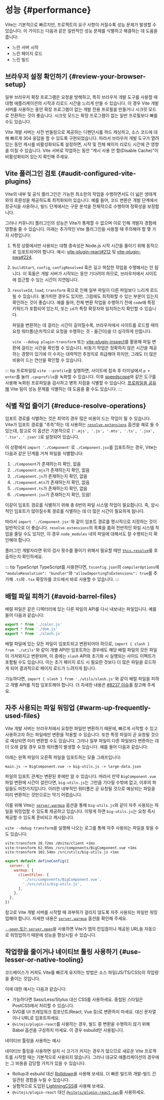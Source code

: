# 성능 {#performance}

Vite는 기본적으로 빠르지만, 프로젝트의 요구 사항이 커질수록 성능 문제가 발생할 수 있습니다. 이 가이드는 다음과 같은 일반적인 성능 문제를 식별하고 해결하는 데 도움을 줍니다:

- 느린 서버 시작
- 느린 페이지 로드
- 느린 빌드

## 브라우저 설정 확인하기 {#review-your-browser-setup}

일부 브라우저 확장 프로그램은 요청을 방해하고, 특히 브라우저 개발 도구를 사용할 때 대형 애플리케이션의 시작과 리로드 시간을 느리게 만들 수 있습니다. 이 경우 Vite 개발 서버를 사용하는 동안 확장 프로그램이 없는 개발 전용 프로필을 만들거나 시크릿 모드로 전환하는 것이 좋습니다. 시크릿 모드는 확장 프로그램이 없는 일반 프로필보다 빠를 수도 있습니다.

Vite 개발 서버는 사전 번들링으로 제공하는 디펜던시를 하드 캐싱하고, 소스 코드에 대해 빠르게 304 응답을 할 수 있도록 구현되었습니다. 따라서 브라우저 개발 도구가 열려 있는 동안 캐시를 비활성화되도록 설정하면, 시작 및 전체 페이지 리로드 시간에 큰 영향을 미칠 수 있습니다. Vite 서버로 작업하는 동안 "캐시 사용 안 함(Disable Cache)"이 비활성화되어 있는지 확인해 주세요.

## Vite 플러그인 검토 {#audit-configured-vite-plugins}

Vite의 내부 및 공식 플러그인은 가능한 최소한의 작업을 수행하면서도 더 넓은 생태계와의 호환성을 제공하도록 최적화되어 있습니다. 예를 들어, 코드 변환은 개발 단계에서 정규식을 사용하나, 빌드 단계에서는 구문 분석을 전체적으로 수행하여 정확성을 보장합니다.

그러나 커뮤니티 플러그인의 성능은 Vite가 통제할 수 없으며 이로 인해 개발자 경험에 영향을 줄 수 있습니다. 아래는 추가적인 Vite 플러그인을 사용할 때 주의해야 할 몇 가지 사항입니다:

1. 특정 상황에서만 사용되는 대형 종속성은 Node.js 시작 시간을 줄이기 위해 동적으로 임포트되어야 합니다. 예시: [vite-plugin-react#212](https://github.com/vitejs/vite-plugin-react/pull/212) 및 [vite-plugin-pwa#224](https://github.com/vite-pwa/vite-plugin-pwa/pull/244).

2. `buildStart`, `config`, `configResolved` 훅은 길고 복잡한 작업을 수행해서는 안 됩니다. 이 훅들은 개발 서버가 시작되는 동안 기다려야 하므로, 브라우저에서 사이트에 접근할 수 있는 시간이 지연됩니다.

3. `resolveId`, `load`, `transform` 훅으로 인해 일부 파일이 다른 파일보다 느리게 로드될 수 있습니다. 불가피한 경우도 있지만, 그럼에도 최적화할 수 있는 부분이 있는지 확인하는 것이 좋습니다. 예를 들어, 전체 변환 작업을 수행하기 전에 `code`에 특정 키워드가 포함되어 있는지, 또는 `id`가 특정 확장자와 일치하는지 확인할 수 있습니다.

   파일을 변환하는 데 걸리는 시간이 길어질수록, 브라우저에서 사이트를 로드할 때의 요청 워터폴(순차적으로 요청을 수행하는 것 - 옮긴이)을 더 심각하게 만듭니다.

   `vite --debug plugin-transform` 또는 [vite-plugin-inspect](https://github.com/antfu/vite-plugin-inspect)를 활용해 파일 변환에 걸리는 시간을 확인할 수 있습니다. 비동기 작업은 정확하지 않은 시간을 제공하는 경향이 있기에 이 수치는 대략적인 추정치로 취급해야 하지만, 그래도 더 많은 비용이 드는 연산을 확인할 수 있습니다.

::: tip 프로파일링
`vite --profile`을 실행하면, 사이트에 접속 후 터미널에서 `p + enter`를 눌러 `.cpuprofile`을 녹화할 수 있습니다. 이후 [speedscope](https://www.speedscope.app)와 같은 도구를 사용해 녹화된 프로파일을 검사하고 병목 지점을 식별할 수 있습니다. [프로파일을 공유해](https://chat.vite.dev) Vite 팀이 성능 문제를 식별하는 데 도움을 줄 수도 있습니다.
:::

## 식별 작업 줄이기 {#reduce-resolve-operations}

임포트 경로를 식별하는 것은 최악의 경우 많은 비용이 드는 작업이 될 수 있습니다. Vite가 임포트 경로를 "추측"하는 데 사용하는 [`resolve.extensions`](/config/shared-options.md#resolve-extensions) 옵션을 예로 들 수 있는데, 참고로 이 옵션은 기본적으로 `['.mjs', '.js', '.mts', '.ts', '.jsx', '.tsx', '.json']`로 설정되어 있습니다.

이 상황에서 `import './Component'`로 `./Component.jsx`를 임포트하는 경우, Vite는 다음과 같은 단계를 거쳐 파일을 식별합니다:

1. `./Component`가 존재하는지 확인, 없음
2. `./Component.mjs`가 존재하는지 확인, 없음
3. `./Component.js`가 존재하는지 확인, 없음
4. `./Component.mts`가 존재하는지 확인, 없음
5. `./Component.ts`가 존재하는지 확인, 없음
6. `./Component.jsx`가 존재하는지 확인, 있음!

이같이 임포트 경로를 식별하기 위해 총 6번의 파일 시스템 작업이 필요합니다. 즉, 암시적인 임포트가 많아질수록 경로를 식별하는 데 더 많은 시간이 필요하게 됩니다.

따라서 `import './Component.jsx'`와 같이 임포트 경로를 명시적으로 지정하는 것이 일반적으로 더 좋습니다. `resolve.extensions`의 목록을 좁혀 전반적인 파일 시스템 작업을 줄일 수도 있지만, 이 경우 `node_modules` 내의 파일에 대해서도 잘 수행되는지 확인해야 합니다.

플러그인 개발자라면 위의 검사 횟수를 줄이기 위해서 필요할 때만 [`this.resolve`](https://rollupjs.org/plugin-development/#this-resolve)를 호출하는지 확인하세요.

::: tip TypeScript
TypeScript를 사용한다면, `tsconfig.json`의 `compilerOptions`에 `"moduleResolution": "bundler"`와 `"allowImportingTsExtensions": true`를 추가해 `.ts`와 `.tsx` 확장자를 코드에서 바로 사용할 수 있습니다.
:::

## 배럴 파일 피하기 {#avoid-barrel-files}

배럴 파일은 같은 디렉터리에 있는 다른 파일의 API를 다시 내보내는 파일입니다. 예를 들어 다음과 같습니다:

```js [src/utils/index.js]
export * from './color.js'
export * from './dom.js'
export * from './slash.js'
```

배럴 파일에 있는 모든 파일이 임포트되고 변환되어야 하므로, `import { slash } from './utils'`와 같이 개별 API만 임포트하는 경우에도 해당 배럴 파일의 모든 파일이 가져와지고 변환되며, 이 중에는 `slash` API와 초기화 시 실행되는 사이드 이펙트가 포함될 수도 있습니다. 이는 초기 페이지 로드 시 필요한 것보다 더 많은 파일을 로드하게 되어 결과적으로 페이지 로드가 느려지게 됩니다.

가능하다면, `import { slash } from './utils/slash.js'`와 같이 배럴 파일을 피하고 개별 API를 직접 임포트해야 합니다. 더 자세한 내용은 [#8237 이슈](https://github.com/vitejs/vite/issues/8237)를 참고해 주세요.

## 자주 사용되는 파일 워밍업 {#warm-up-frequently-used-files}

Vite 개발 서버는 브라우저에서 요청한 파일만 변환하기 때문에, 빠르게 시작할 수 있고 사용하고자 하는 파일에만 변환을 적용할 수 있습니다. 또한 특정 파일이 곧 요청될 것으로 예상되면 미리 변환할 수도 있습니다. 그러나 일부 파일이 다른 파일보다 변환하는 데 더 오래 걸릴 경우 요청 워터폴이 발생할 수 있습니다. 예를 들어 다음과 같습니다:

아래는 왼쪽 파일이 오른쪽 파일을 임포트하는 모듈 그래프입니다:

```
main.js -> BigComponent.vue -> big-utils.js -> large-data.json
```

파일의 임포트 관계는 변환된 후에만 알 수 있습니다. 따라서 만약 `BigComponent.vue` 파일 변환에 시간이 걸린다면, `big-utils.js`는 그만큼 기다릴 수밖에 없고, 이후의 파일들도 마찬가지입니다. 이러한 내부적인 워터폴은 곧 요청될 것으로 예상되는 파일을 미리 변환하는 것만으로는 막기 어렵습니다.

이를 위해 Vite는 [`server.warmup`](/config/server-options.md#server-warmup) 옵션을 통해 `big-utils.js`와 같이 자주 사용되는 파일을 워밍업할 수 있도록 제공하고 있습니다. 이렇게 하면 `big-utils.js`는 요청 즉시 제공할 수 있도록 준비되고 캐시됩니다.

`vite --debug transform`을 실행해 나오는 로그를 통해 자주 사용되는 파일을 찾을 수도 있습니다:

```bash
vite:transform 28.72ms /@vite/client +1ms
vite:transform 62.95ms /src/components/BigComponent.vue +1ms
vite:transform 102.54ms /src/utils/big-utils.js +1ms
```

```js [vite.config.js]
export default defineConfig({
  server: {
    warmup: {
      clientFiles: [
        './src/components/BigComponent.vue',
        './src/utils/big-utils.js',
      ],
    },
  },
})
```

참고로 Vite 개발 서버를 시작할 때 과부하가 걸리지 않도록 자주 사용되는 파일만 워밍업해야 합니다. 자세한 내용은 [`server.warmup`](/config/server-options.md#server-warmup) 옵션을 확인해 주세요.

[`--open` 또는 `server.open`](/config/server-options.html#server-open)을 사용하면 Vite가 앱의 진입점이나 제공된 URL을 자동으로 워밍업하기 때문에 성능을 향상시킬 수 있습니다.

## 작업량을 줄이거나 네이티브 툴링 사용하기 {#use-lesser-or-native-tooling}

코드베이스가 커져도 Vite를 빠르게 유지하는 방법은 소스 파일(JS/TS/CSS)의 작업량을 줄이는 것입니다.

이에 대한 예시는 다음과 같습니다:

- 가능하다면 Sass/Less/Stylus 대신 CSS를 사용하세요. 중첩된 스타일은 PostCSS에서 처리할 수 있습니다.
- SVG를 UI 프레임워크 컴포넌트(React, Vue 등)로 변환하지 마세요. 대신 문자열이나 URL로 임포트하세요.
- `@vitejs/plugin-react`를 사용하는 경우, 빌드 중 변환을 수행하지 않기 위해 Babel 옵션을 구성하지 마세요. 이 경우 esbuild만 사용됩니다.

네이티브 툴링을 사용하는 예시:

네이티브 툴링을 사용하면 설치 시 크기가 커지는 경우가 많으므로 새로운 Vite 프로젝트를 시작할 때는 기본적으로 사용되지 않습니다. 그러나 대규모 애플리케이션의 경우에는 그 비용을 감당할 가치가 있을 수 있습니다.

- Rollup과 esbuild 대신 [Rolldown](./rolldown)을 사용해 보세요. 더 빠른 빌드와 개발-빌드 간 일관된 경험을 누릴 수 있습니다.
- 실험적으로 도입된 [LightningCSS](https://github.com/vitejs/vite/discussions/13835)를 사용해 보세요.
- `@vitejs/plugin-react` 대신 [`@vitejs/plugin-react-swc`](https://github.com/vitejs/vite-plugin-react-swc)를 사용하세요.